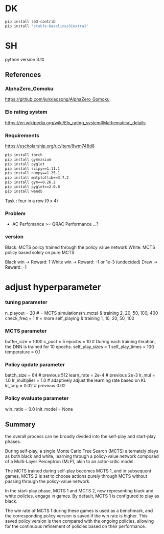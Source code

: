 # DK

```bash
pip install sb3-contrib
pip install 'stable-baselines3[extra]'
```

# SH
python version 3.10

## References

### AlphaZero_Gomoku
https://github.com/junxiaosong/AlphaZero_Gomoku

### Elo rating system
https://en.wikipedia.org/wiki/Elo_rating_system#Mathematical_details

### Requirements
https://escholarship.org/uc/item/8wm748d8


```bash
pip install torch
pip install gymnasium
pip install pyglet
pip install scipy==1.11.1
pip install numpy==1.25.1
pip install matplotlib==3.7.2
pip install gym==0.26.2
pip install pyglet==2.0.8
pip install wandb
```

Task : four in a row (9 x 4)


### Problem
- AC Perfomance >= QRAC Performance ...? 



### version

Black: MCTS policy trained through the policy value network
White: MCTS policy based solely on pure MCTS

Black win -> Reward: 1
White win -> Reward: -1 or 1e-3 (undecided)
Draw -> Reward: -1


# adjust hyperparameter
### tuning parameter 
n_playout = 20  # = MCTS simulations(n_mcts) & training 2, 20, 50, 100, 400
check_freq = 1  # = more self_playing & training 1, 10, 20, 50, 100


### MCTS parameter
buffer_size = 1000
c_puct = 5
epochs = 10  # During each training iteration, the DNN is trained for 10 epochs.
self_play_sizes = 1
self_play_times = 100 
temperature = 0.1


### Policy update parameter 
batch_size = 64  # previous 512
learn_rate = 2e-4  # previous 2e-3
lr_mul = 1.0
lr_multiplier = 1.0  # adaptively adjust the learning rate based on KL
kl_targ = 0.02  # previous 0.02


### Policy evaluate parameter 
win_ratio = 0.0
init_model = None





## Summary

the overall process can be broadly divided into the self-play and start-play phases. 

During self-play, a single Monte Carlo Tree Search (MCTS) alternately plays as both black and white, 
learning through a policy-value network composed of a Multi-Layer Perceptron (MLP), 
akin to an actor-critic model.

The MCTS trained during self-play becomes MCTS 1, and in subsequent games, MCTS 2 is set to choose actions 
purely through MCTS without passing through the policy-value network. 

In the start-play phase, MCTS 1 and MCTS 2, now representing black and white policies, engage in games. 
By default, MCTS 1 is configured to play as black.

The win rate of MCTS 1 during these games is used as a benchmark, and the corresponding policy version 
is saved if the win rate is higher. 
This saved policy version is then compared with the ongoing policies, allowing for the continuous refinement 
of policies based on their performance. 
